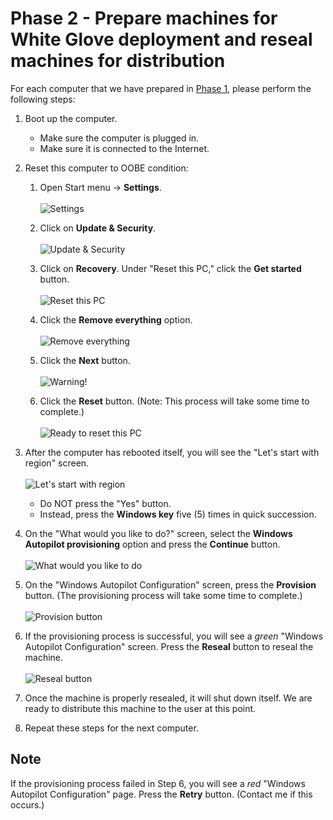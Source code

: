 # Phase 2 - Prepare machines for White Glove deployment and reseal machines for distribution

For each computer that we have prepared in [Phase 1](Phase%201%20-%20Harvest%20Hardware%20IDs%20for%20Windows%20Autopilot.md), please perform the following steps:

1. Boot up the computer.
    - Make sure the computer is plugged in.
    - Make sure it is connected to the Internet.
2. Reset this computer to OOBE condition:

    1. Open Start menu -> **Settings**.<br><br>![Settings](Assets/start-menu-settings.png)

    2. Click on **Update & Security**.<br><br>![Update & Security](Assets/update-and-security.png)

    3. Click on **Recovery**.  Under "Reset this PC," click the **Get started** button.<br><br>![Reset this PC](Assets/reset-this-pc.png)

    4. Click the **Remove everything** option.<br><br>
    ![Remove everything](Assets/remove-everything.png)

    5. Click the **Next** button.<br><br>![Warning!](Assets/warning.png)

    6. Click the **Reset** button.  (Note: This process will take some time to complete.)<br><br>![Ready to reset this PC](Assets/ready-to-reset-this-pc.png)
    
3. After the computer has rebooted itself, you will see the "Let's start with region" screen.<br><br>![Let's start with region](Assets/lets-start-with-region.png)
    - Do NOT press the "Yes" button.
    - Instead, press the **Windows key** five (5) times in quick succession.
4. On the "What would you like to do?" screen, select the **Windows Autopilot provisioning** option and press the **Continue** button.<br><br>![What would you like to do](Assets/what-would-you-like-to-do.png)
5. On the "Windows Autopilot Configuration" screen, press the **Provision** button.  (The provisioning process will take some time to complete.)<br><br>![Provision button](Assets/windows-autopilot-configuration-provision-button.png)
6. If the provisioning process is successful, you will see a *green* "Windows Autopilot Configuration" screen.  Press the **Reseal** button to reseal the machine.<br><br>![Reseal button](Assets/windows-autopilot-configuration-green-screen.png)
7. Once the machine is properly resealed, it will shut down itself.  We are ready to distribute this machine to the user at this point.
8. Repeat these steps for the next computer.

## Note
If the provisioning process failed in Step 6, you will see a *red* "Windows Autopilot Configuration" page.  Press the **Retry** button.  (Contact me if this occurs.)
